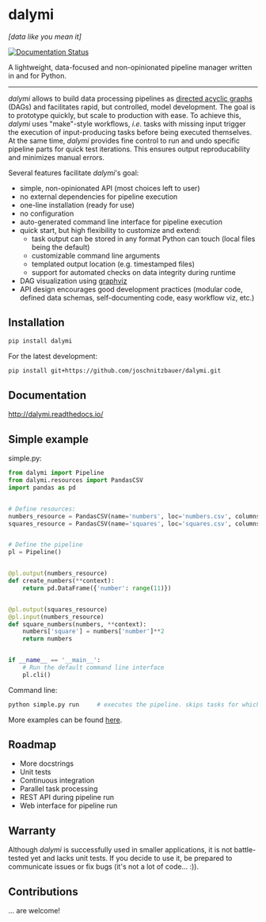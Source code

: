 # dalymi

*[data like you mean it]*

[![Documentation Status](https://readthedocs.org/projects/dalymi/badge/?version=latest)](http://dalymi.readthedocs.io/en/latest/?badge=latest)

A lightweight, data-focused and non-opinionated pipeline manager written in and for Python.

--------------------------------------------------------------------------------

_dalymi_ allows to build data processing pipelines as [directed acyclic graphs]([https://en.wikipedia.org/wiki/Directed_acyclic_graph]) (DAGs) and facilitates rapid, but controlled, model development. The goal is to prototype quickly, but scale to production with ease.
To achieve this, _dalymi_ uses "make"-style workflows, _i.e._ tasks with missing input trigger the execution of input-producing tasks before being executed themselves. At the same time, _dalymi_ provides fine control to run and undo specific pipeline parts for quick test iterations. This ensures output reproducability and minimizes manual errors.

Several features facilitate _dalymi_'s goal:

- simple, non-opinionated API (most choices left to user)
- no external dependencies for pipeline execution
- one-line installation (ready for use)
- no configuration
- auto-generated command line interface for pipeline execution
- quick start, but high flexibility to customize and extend:
    - task output can be stored in any format Python can touch (local files being the default)
    - customizable command line arguments
    - templated output location (e.g. timestamped files)
    - support for automated checks on data integrity during runtime
- DAG visualization using [graphviz](https://www.graphviz.org/)
- API design encourages good development practices (modular code, defined data schemas, self-documenting code, easy workflow viz, etc.)

## Installation
``` bash
pip install dalymi
```

For the latest development:
``` bash
pip install git+https://github.com/joschnitzbauer/dalymi.git
```

## Documentation
http://dalymi.readthedocs.io/

## Simple example
simple.py:
``` python
from dalymi import Pipeline
from dalymi.resources import PandasCSV
import pandas as pd


# Define resources:
numbers_resource = PandasCSV(name='numbers', loc='numbers.csv', columns=['number'])
squares_resource = PandasCSV(name='squares', loc='squares.csv', columns=['number', 'square'])


# Define the pipeline
pl = Pipeline()


@pl.output(numbers_resource)
def create_numbers(**context):
    return pd.DataFrame({'number': range(11)})


@pl.output(squares_resource)
@pl.input(numbers_resource)
def square_numbers(numbers, **context):
    numbers['square'] = numbers['number']**2
    return numbers


if __name__ == '__main__':
    # Run the default command line interface
    pl.cli()
```

Command line:
```bash
python simple.py run     # executes the pipeline. skips tasks for which output already exists.
```

More examples can be found [here](https://github.com/joschnitzbauer/dalymi/tree/master/examples).

## Roadmap
- More docstrings
- Unit tests
- Continuous integration
- Parallel task processing
- REST API during pipeline run
- Web interface for pipeline run

## Warranty
Although _dalymi_ is successfully used in smaller applications, it is not battle-tested yet and lacks unit tests. If you decide to use it, be prepared to communicate issues or fix bugs (it's not a lot of code... :)).

## Contributions
... are welcome!
